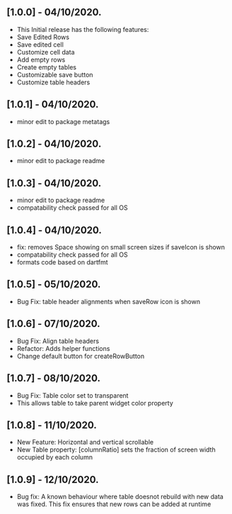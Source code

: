 ## [1.0.0] - 04/10/2020.

* This Initial release has the following features:
* Save Edited Rows
* Save edited cell 
* Customize cell data
* Add empty rows
* Create empty tables
* Customizable save button
* Customize table headers

## [1.0.1] - 04/10/2020.

* minor edit to package metatags

## [1.0.2] - 04/10/2020.

* minor edit to package readme

## [1.0.3] - 04/10/2020.

* minor edit to package readme
* compatability check passed for all OS

## [1.0.4] - 04/10/2020.

* fix: removes Space showing on small screen sizes if saveIcon is shown
* compatability check passed for all OS
* formats code based on dartfmt

## [1.0.5] - 05/10/2020.

* Bug Fix: table header alignments when saveRow icon is shown

## [1.0.6] - 07/10/2020.

* Bug Fix: Align table headers
* Refactor: Adds helper functions
* Change default button for createRowButton

## [1.0.7] - 08/10/2020.

* Bug Fix: Table color set to transparent
* This allows table to take parent widget color property

## [1.0.8] - 11/10/2020.

* New Feature: Horizontal and vertical scrollable
* New Table property: [columnRatio] sets the fraction of screen width occupied by each column

## [1.0.9] - 12/10/2020.

* Bug fix: A known behaviour where table doesnot rebuild with new data was fixed. This fix ensures that new rows can be added at runtime

